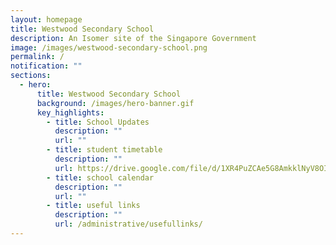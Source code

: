 ```yaml
---
layout: homepage
title: Westwood Secondary School
description: An Isomer site of the Singapore Government
image: /images/westwood-secondary-school.png
permalink: /
notification: ""
sections:
  - hero:
      title: Westwood Secondary School
      background: /images/hero-banner.gif
      key_highlights:
        - title: School Updates
          description: ""
          url: ""
        - title: student timetable
          description: ""
          url: https://drive.google.com/file/d/1XR4PuZCAe5G8AmkklNyV8OIRM9p60PpO/view?usp=sharing
        - title: school calendar
          description: ""
          url: ""
        - title: useful links
          description: ""
          url: /administrative/usefullinks/
---
```

